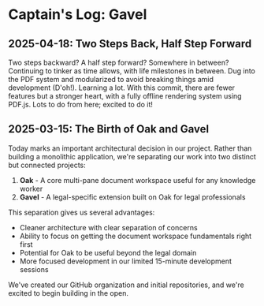 # Captain's Log: Gavel

## 2025-04-18: Two Steps Back, Half Step Forward

Two steps backward? A half step forward? Somewhere in between? Continuing to tinker as time allows, with life milestones in between. Dug into the PDF system and modularized to avoid breaking things amid development (D'oh!). Learning a lot. With this commit, there are fewer features but a stronger heart, with a fully offline rendering system using PDF.js. Lots to do from here; excited to do it!

## 2025-03-15: The Birth of Oak and Gavel

Today marks an important architectural decision in our project. Rather than building a monolithic application, we're separating our work into two distinct but connected projects:

1. **Oak** - A core multi-pane document workspace useful for any knowledge worker
2. **Gavel** - A legal-specific extension built on Oak for legal professionals

This separation gives us several advantages:

- Cleaner architecture with clear separation of concerns
- Ability to focus on getting the document workspace fundamentals right first
- Potential for Oak to be useful beyond the legal domain
- More focused development in our limited 15-minute development sessions

We've created our GitHub organization and initial repositories, and we're excited to begin building in the open.